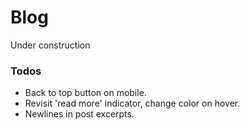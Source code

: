 # Blog
Under construction

### Todos
* Back to top button on mobile.
* Revisit 'read more' indicator, change color on hover.
* Newlines in post excerpts.
